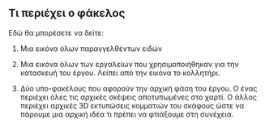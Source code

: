 ## Τι περιέχει ο φάκελος
Εδώ θα μπορέσετε να δείτε:

1.  Μια εικόνα όλων παραγγελθέντων ειδών

2. Μια εικόνα όλων των εργαλείων που χρησιμοποιήθηκαν για την κατασκευή του έργου. Λείπει από την εικόνα το κολλητήρι.

3. Δύο υπο-φακέλους που αφορούν την αρχική φάση του έργου. Ο ένας περιέχει όλες τις αρχικές σκέψεις αποτυπωμένες στο χαρτί. Ο άλλος περιέχει αρχικές 3D εκτυπώσεις κομματιών του σκάφους ώστε να πάρουμε μια αρχική ιδέα τι πρέπει να φτιάξουμε στη συνέχεια.
